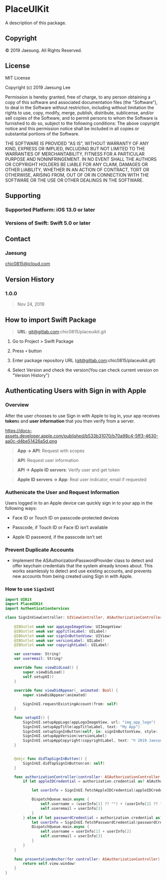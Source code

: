 # PlaceUIKit

A description of this package.


## Copyright

© 2019 Jaesung. All Rights Reserved.


## License

MIT License

Copyright (c) 2019 Jaesung Lee

Permission is hereby granted, free of charge, to any person obtaining a copy
of this software and associated documentation files (the "Software"), to deal
in the Software without restriction, including without limitation the rights
to use, copy, modify, merge, publish, distribute, sublicense, and/or sell
copies of the Software, and to permit persons to whom the Software is
furnished to do so, subject to the following conditions:
The above copyright notice and this permission notice shall be included in all
copies or substantial portions of the Software.

THE SOFTWARE IS PROVIDED "AS IS", WITHOUT WARRANTY OF ANY KIND, EXPRESS OR
IMPLIED, INCLUDING BUT NOT LIMITED TO THE WARRANTIES OF MERCHANTABILITY,
FITNESS FOR A PARTICULAR PURPOSE AND NONINFRINGEMENT. IN NO EVENT SHALL THE
AUTHORS OR COPYRIGHT HOLDERS BE LIABLE FOR ANY CLAIM, DAMAGES OR OTHER
LIABILITY, WHETHER IN AN ACTION OF CONTRACT, TORT OR OTHERWISE, ARISING FROM,
OUT OF OR IN CONNECTION WITH THE SOFTWARE OR THE USE OR OTHER DEALINGS IN THE
SOFTWARE.


## Supporting

### Supported Platform: iOS 13.0 or later

### Versions of Swift: Swift 5.0 or later


## Contact

### Jaesung
chic0815@icloud.com


## Version History

### 1.0.0

> Nov 24, 2019


## How to import Swift Package

> **URL**: git@gitlab.com:chic0815/placeuikit.git

1. Go to Project > Swift Package

2. Press `+` button

3. Enter package repository URL (git@gitlab.com:chic0815/placeuikit.git)

4. Select Version and check the version(You can check current version on "Version History")



## Authenticating Users with Sign in with Apple

### Overview

After the user chooses to use Sign in with Apple to log in, your app receives **token**s and **user information** that you then verify from a server.

https://docs-assets.developer.apple.com/published/b533b31070/b70a98c4-5ff3-4630-aa0c-d4be51426a5d.png

> **App -> API**: Request with scopes

> **API**: Request user information

> **API -> Apple ID servers**: Verify user and get token

> **Apple ID servers -> App**: Real user indicator, email if requested

### Authenicate the User and Request Information

Users logged in to an Apple device can quickly sign in to your app in the following ways:

- Face ID or Touch ID on passcode-protected devices

- Passcode, if Touch ID or Face ID isn’t available

- Apple ID password, if the passcode isn’t set

### Prevent Duplicate Accounts

- Implement the ASAuthorizationPasswordProvider class to detect and offer keychain credentials that the system already knows about. This works seamlessly to detect and use existing accounts, and prevents new accounts from being created using Sign in with Apple.


### How to use `SignInUI`

```Swift
import UIKit
import PlaceUIKit
import AuthenticationServices

class SignInViewController: UIViewController, ASAuthorizationControllerDelegate, ASAuthorizationControllerPresentationContextProviding {
    
    @IBOutlet weak var appLogoImageView: UIImageView!
    @IBOutlet weak var appTitleLabel: UILabel!
    @IBOutlet weak var signInButtonView: UIView!
    @IBOutlet weak var versionLabel: UILabel!
    @IBOutlet weak var copyrightLabel: UILabel!

    var username: String?
    var useremail: String?

    override func viewDidLoad() {
        super.viewDidLoad()
        self.setupUI()
    }
    
    override func viewDidAppear(_ animated: Bool) {
        super.viewDidAppear(animated)

        SignInUI.requestExistingAccount(from: self)
    }

    func setupUI() {
        SignInUI.setupAppLogo(appLogoImageView, url: "img_app_logo")
        SignInUI.setupAppTitle(appTitleLabel, text: "My App")
        SignInUI.setupSignInButton(self, in: signInButtonView, style: .black, action: #selector(didTapSignInButton))
        SignInUI.setupAppVersion(versionLabel)
        SignInUI.setupAppCopyright(copyrightLabel, text: "© 2019 Jaesung")
    }
    

    @objc func didTapSignInButton() {
        SignInUI.didTapSignInButton(on: self)
    }

    func authorizationController(controller: ASAuthorizationController, didCompleteWithAuthorization authorization: ASAuthorization) {
        if let appleIDCredential = authorization.credential as? ASAuthorizationAppleIDCredential {

            let userInfo = SignInUI.fetchAppleIDCredential(appleIDCredential)

            DispatchQueue.main.async {
                self.username = (userInfo[1] ?? "") + (userInfo[2] ?? "")
                self.useremail = userInfo[3]
            }
        } else if let passwordCredential = authorization.credential as? ASPasswordCredential {
            let userInfo = SignInUI.fetchPasswordCredential(passwordCredential)
            DispatchQueue.main.async {
                self.username = userInfo[1] + userInfo[2]
                self.useremail = userInfo[3]
            }
        }
    }
    
    func presentationAnchor(for controller: ASAuthorizationController) -> ASPresentationAnchor {
        return self.view.window!
    }
}

```

